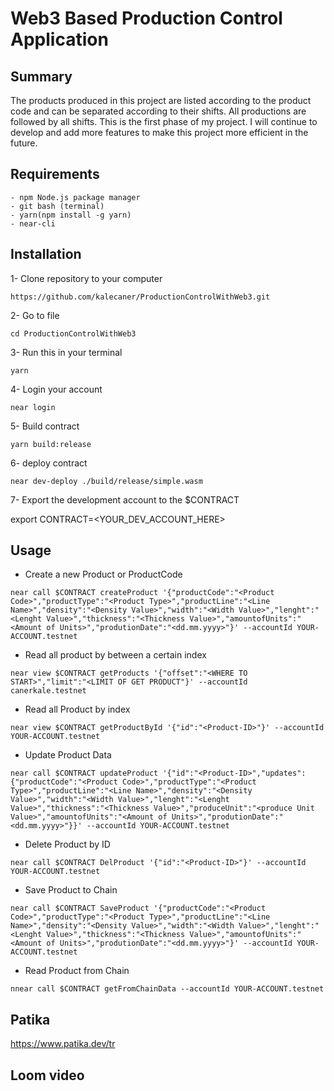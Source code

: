 # Web3 Based Production Control Application

## Summary
The products produced in this project are listed according to the product code and can be separated according to their shifts. All productions are followed by all shifts. This is the first phase of my project. I will continue to develop and add more features to make this project more efficient in the future.

## Requirements
```
- npm Node.js package manager
- git bash (terminal)
- yarn(npm install -g yarn)
- near-cli
```
## Installation
1- Clone repository to your computer
```
https://github.com/kalecaner/ProductionControlWithWeb3.git
```
2- Go to file
```
cd ProductionControlWithWeb3
```
3- Run this in your terminal
```
yarn
```
4- Login your account
```
near login
```
5- Build contract
```
yarn build:release
```
6- deploy contract
```
near dev-deploy ./build/release/simple.wasm
```
7- Export the development account to the $CONTRACT

export CONTRACT=<YOUR_DEV_ACCOUNT_HERE>
## Usage
* Create a new Product or ProductCode
```
near call $CONTRACT createProduct '{"productCode":"<Product Code>","productType":"<Product Type>","productLine":"<Line Name>","density":"<Density Value>","width":"<Width Value>","lenght":"<Lenght Value>","thickness":"<Thickness Value>","amountofUnits":"<Amount of Units>","produtionDate":"<dd.mm.yyyy>"}' --accountId YOUR-ACCOUNT.testnet
```
* Read all product by between a certain index
```
near view $CONTRACT getProducts '{"offset":"<WHERE TO START>","limit":"<LIMIT OF GET PRODUCT"}' --accountId canerkale.testnet
```
* Read all Product by index
```
near view $CONTRACT getProductById '{"id":"<Product-ID>"}' --accountId YOUR-ACCOUNT.testnet
```
* Update Product Data
```
near call $CONTRACT updateProduct '{"id":"<Product-ID>","updates":{"productCode":"<Product Code>","productType":"<Product Type>","productLine":"<Line Name>","density":"<Density Value>","width":"<Width Value>","lenght":"<Lenght Value>","thickness":"<Thickness Value>","produceUnit":"<produce Unit Value>","amountofUnits":"<Amount of Units>","produtionDate":"<dd.mm.yyyy>"}}' --accountId YOUR-ACCOUNT.testnet
```
* Delete Product by ID
```
near call $CONTRACT DelProduct '{"id":"<Product-ID>"}' --accountId YOUR-ACCOUNT.testnet
```
* Save Product to Chain
```
near call $CONTRACT SaveProduct '{"productCode":"<Product Code>","productType":"<Product Type>","productLine":"<Line Name>","density":"<Density Value>","width":"<Width Value>","lenght":"<Lenght Value>","thickness":"<Thickness Value>","amountofUnits":"<Amount of Units>","produtionDate":"<dd.mm.yyyy>"}' --accountId YOUR-ACCOUNT.testnet
```
* Read Product from Chain
```
nnear call $CONTRACT getFromChainData --accountId YOUR-ACCOUNT.testnet
```

## Patika
https://www.patika.dev/tr

## Loom video


